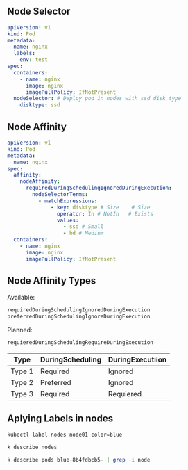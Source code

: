 ## **Node Selector**

```yaml
apiVersion: v1
kind: Pod
metadata:
  name: nginx
  labels:
    env: test
spec:
  containers:
    - name: nginx
      image: nginx
      imagePullPolicy: IfNotPresent
  nodeSelector: # Deploy pod in nodes with ssd disk type
    disktype: ssd
```

## **Node Affinity**

```yaml
apiVersion: v1
kind: Pod
metadata:
  name: nginx
spec:
  affinity:
    nodeAffinity:
      requiredDuringSchedulingIgnoredDuringExecution:
        nodeSelectorTerms:
          - matchExpressions:
              - key: disktype # Size    # Size
                operator: In # NotIn   # Exists
                values:
                  - ssd # Small
                  - hd # Medium
  containers:
    - name: nginx
      image: nginx
      imagePullPolicy: IfNotPresent
```

## Node Affinity Types

Available:

```bash
requiredDuringSchedulingIgnoredDuringExecution
preferredDuringSchedulingIgnoreDuringExecution
```

Planned:

```bash
requieredDuringSchedulingRequireDuringExecution
```

| Type   | DuringScheduling | DuringExecutiion |
| ------ | ---------------- | ---------------- |
| Type 1 | Required         | Ignored          |
| Type 2 | Preferred        | Ignored          |
| Type 3 | Required         | Requiered        |

## Aplying Labels in nodes

```bash
kubectl label nodes node01 color=blue

k describe nodes
```

```bash
k describe pods blue-8b4fdbcb5- | grep -i node
```
